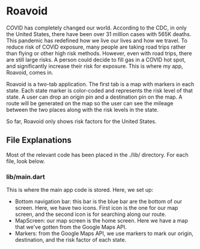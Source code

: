 # Roavoid

COVID has completely changed our world. According to the CDC, in only the United States, there have been over 31 million cases with 565K deaths. This pandemic has redefined how we live our lives and how we travel. To reduce risk of COVID exposure, many people are taking road trips rather than flying or other high risk methods. However, even with road trips, there are still large risks. A person could decide to fill gas in a COVID hot spot, and significantly increase their risk for exposure. This is where my app, Roavoid, comes in.  

Roavoid is a two-tab application. The first tab is a map with markers in each state. Each state marker is color-coded and represents the risk level of that state. A user can drop an origin pin and a destination pin on the map. A route will be generated on the map so the user can see the mileage between the two places along with the risk levels in the state.

So far, Roavoid only shows risk factors for the United States.

## File Explanations
Most of the relevant code has been placed in the ./lib/ directory. For each file, look below.

### lib/main.dart
This is where the main app code is stored. Here, we set up:
<ul>
<li /> Bottom navigation bar: this bar is the blue bar are the bottom of our screen. Here, we have two icons. First icon is the one for our map screen, and the second icon is for searching along our route.
<li /> MapScreen: our map screen is the home screen. Here we have a map that we've gotten from the Google Maps API.
<li /> Markers: from the Google Maps API, we use markers to mark our origin, destination, and the risk factor of each state.
</ul>